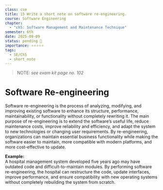 ```yaml
---
class: cse
title: 15 Write a short note on software re-engineering.
course: Software Engineering
chapter:
  - "ch5: Software Management and Maintenance Technique"
semester: 6th
date: 2025-09-09
status: pending 🛑
importance: ⭐⭐⭐⭐⭐
tags:
  - SE/Ch5
  - short_note
---
```


> NOTE: _see exam kit page no. 102_

# Software Re-engineering

Software re-engineering is the process of analyzing, modifying, and improving existing software to enhance its structure, performance, maintainability, or functionality without completely rewriting it. The main purpose of re-engineering is to extend the software’s useful life, reduce maintenance costs, improve reliability and efficiency, and adapt the system to new technologies or changing user requirements. By re-engineering, organizations can maintain essential business functionality while making the software easier to maintain, more compatible with modern platforms, and more cost-effective to update.

**Example:**  
A hospital management system developed five years ago may have outdated code and difficult-to-maintain modules. By performing software re-engineering, the hospital can restructure the code, update interfaces, improve performance, and ensure compatibility with new operating systems without completely rebuilding the system from scratch.